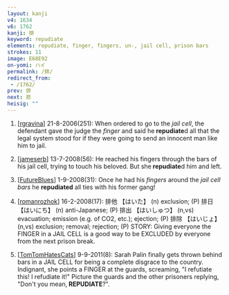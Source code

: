 ```yaml
---
layout: kanji
v4: 1634
v6: 1762
kanji: 排
keyword: repudiate
elements: repudiate, finger, fingers, un-, jail cell, prison bars
strokes: 11
image: E68E92
on-yomi: ハイ
permalink: /排/
redirect_from:
 - /1762/
prev: 俳
next: 悲
heisig: ""
---
```


1) [<a href="http://kanji.koohii.com/profile/rgravina">rgravina</a>] 21-8-2006(251): When ordered to go to the <em>jail cell</em>, the defendant gave the judge the <em>finger</em> and said he<strong> repudiate</strong>d all that the legal system stood for if they were going to send an innocent man like him to jail.

2) [<a href="http://kanji.koohii.com/profile/jameserb">jameserb</a>] 13-7-2008(56): He reached his fingers through the bars of his jail cell, trying to touch his beloved. But she<strong> repudiate</strong>d him and left.

3) [<a href="http://kanji.koohii.com/profile/FutureBlues">FutureBlues</a>] 1-9-2008(31): Once he had his <em>fingers</em> around the <em>jail cell bars</em> he <strong>repudiated</strong> all ties with his former gang!

4) [<a href="http://kanji.koohii.com/profile/romanrozhok">romanrozhok</a>] 16-2-2008(17): 排他 【はいた】 (n) exclusion; (P) 排日 【はいにち】 (n) anti-Japanese; (P) 排出 【はいしゅつ】 (n,vs) evacuation; emission (e.g. of CO2, etc.); ejection; (P) 排除 【はいじょ】 (n,vs) exclusion; removal; rejection; (P) STORY: Giving everyone the FINGER in a JAIL CELL is a good way to be EXCLUDED by everyone from the next prison break.

5) [<a href="http://kanji.koohii.com/profile/TomTomHatesCats">TomTomHatesCats</a>] 9-9-2011(8): Sarah Palin finally gets thrown behind bars in a JAIL CELL for being a complete disgrace to the country. Indignant, she points a FINGER at the guards, screaming, &quot;I refutiate this! I refudiate it!&quot; Picture the guards and the other prisoners replying, &quot;Don&#039;t you mean,<strong> REPUDIATE</strong>?&quot;.


